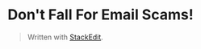 


# Don't Fall For Email Scams!


> Written with [StackEdit](https://stackedit.io/).
<!--stackedit_data:
eyJoaXN0b3J5IjpbLTE4OTgxNDQzMjcsNTk3MTEyODQyXX0=
-->